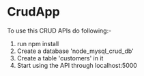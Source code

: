 # CrudApp
To use this CRUD APIs do following:-

1) run npm install
2) Create a database 'node_mysql_crud_db'
3) Create a table 'customers' in it
4) Start using the API through localhost:5000
